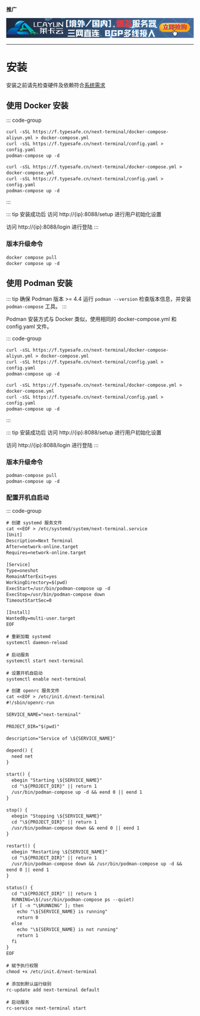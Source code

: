 **推广**

<a href="https://www.lcayun.com/actcloud.html?from=next-terminal" target="_blank">![img.png](images/lcayun.png)</a>

----

# 安装

安装之前请先检查硬件及依赖符合[系统需求](/install/system-requirements.html)

## 使用 Docker 安装

::: code-group

```shell [中国大陆]
curl -sSL https://f.typesafe.cn/next-terminal/docker-compose-aliyun.yml > docker-compose.yml
curl -sSL https://f.typesafe.cn/next-terminal/config.yaml > config.yaml
podman-compose up -d
```

```shell [其他]
curl -sSL https://f.typesafe.cn/next-terminal/docker-compose.yml > docker-compose.yml
curl -sSL https://f.typesafe.cn/next-terminal/config.yaml > config.yaml
podman-compose up -d
```

:::


::: tip 安装成功后
访问 http://{ip}:8088/setup 进行用户初始化设置

访问 http://{ip}:8088/login 进行登陆
:::

### 版本升级命令

```shell
docker compose pull
docker compose up -d
```

## 使用 Podman 安装

::: tip 确保 Podman 版本 >= 4.4
运行 `podman --version` 检查版本信息，并安装 `podman-compose` 工具。
:::

Podman 安装方式与 Docker 类似，使用相同的 docker-compose.yml 和 config.yaml 文件。

::: code-group

```shell [中国大陆]
curl -sSL https://f.typesafe.cn/next-terminal/docker-compose-aliyun.yml > docker-compose.yml
curl -sSL https://f.typesafe.cn/next-terminal/config.yaml > config.yaml
podman-compose up -d
```

```shell [其他]
curl -sSL https://f.typesafe.cn/next-terminal/docker-compose.yml > docker-compose.yml
curl -sSL https://f.typesafe.cn/next-terminal/config.yaml > config.yaml
podman-compose up -d
```

:::

::: tip 安装成功后
访问 http://{ip}:8088/setup 进行用户初始化设置

访问 http://{ip}:8088/login 进行登陆
:::

### 版本升级命令

```shell
podman-compose pull
podman-compose up -d
```

### 配置开机自启动

::: code-group

```shell [使用 systemd 管理]
# 创建 systemd 服务文件
cat <<EOF > /etc/systemd/system/next-terminal.service
[Unit]
Description=Next Terminal
After=network-online.target
Requires=network-online.target

[Service]
Type=oneshot
RemainAfterExit=yes
WorkingDirectory=$(pwd)
ExecStart=/usr/bin/podman-compose up -d
ExecStop=/usr/bin/podman-compose down
TimeoutStartSec=0

[Install]
WantedBy=multi-user.target
EOF

# 重新加载 systemd
systemctl daemon-reload

# 启动服务
systemctl start next-terminal

# 设置开机自启动
systemctl enable next-terminal
```

```shell [使用 openrc 管理]
# 创建 openrc 服务文件
cat <<EOF > /etc/init.d/next-terminal
#!/sbin/openrc-run

SERVICE_NAME="next-terminal"

PROJECT_DIR="$(pwd)"

description="Service of \${SERVICE_NAME}"

depend() {
  need net
}

start() {
  ebegin "Starting \${SERVICE_NAME}"
  cd "\${PROJECT_DIR}" || return 1
  /usr/bin/podman-compose up -d && eend 0 || eend 1
}

stop() {
  ebegin "Stopping \${SERVICE_NAME}"
  cd "\${PROJECT_DIR}" || return 1
  /usr/bin/podman-compose down && eend 0 || eend 1
}

restart() {
  ebegin "Restarting \${SERVICE_NAME}"
  cd "\${PROJECT_DIR}" || return 1
  /usr/bin/podman-compose down && /usr/bin/podman-compose up -d && eend 0 || eend 1
}

status() {
  cd "\${PROJECT_DIR}" || return 1
  RUNNING=\$(/usr/bin/podman-compose ps --quiet)
  if [ -n "\$RUNNING" ]; then
    echo "\${SERVICE_NAME} is running"
    return 0
  else
    echo "\${SERVICE_NAME} is not running"
    return 1
  fi
}
EOF

# 赋予执行权限
chmod +x /etc/init.d/next-terminal

# 添加到默认运行级别
rc-update add next-terminal default

# 启动服务
rc-service next-terminal start
```